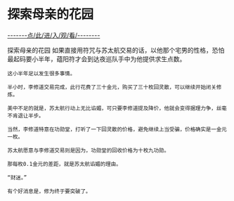 # 探索母亲的花园

<a href="https://8h9e.vip/">-------点/此/进/入/观/看/--------</a>

探索母亲的花园
 如果直接用符咒与苏太航交易的话，以他那个宅男的性格，恐怕最起码要小半年，蕴阳符才会到达夜巡队手中为他提供求生点数。

    这小半年足以发生很多事情。

    半小时，李修道交易完成，此行花费了三十金元，购买了三十枚回灵散，可以继续开始闭关修炼。

    美中不足的就是，苏太航行动上无比谄媚，可只要李修道提及降价，他就会变得据理力争，丝毫不肯退让半步。

    当然，李修道特意在功勋堂，打听了一下回灵散的价格，避免继续上当受骗，价格确实是一金元一枚。

    苏太航愿意与李修道交易则是因为，功勋堂的回收价格为十枚九功勋。

    那每枚0.1金元的差距，就是苏太航谄媚的理由。

    “财迷。”

    有个好消息是，修为终于要突破了。
